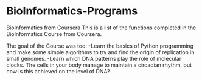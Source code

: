 # BioInformatics-Programs
BioInformatics from Coursera
This is a list of the functions completed in the BioInformatics Course from Coursera. 

The goal of the Course was too:
-Learn the basics of Python programming and make some simple algorithms to try and find the origin of replication in small genomes.
-Learn which DNA patterns play the role of molecular clocks. The cells in your body manage to maintain a circadian rhythm, but how is this achieved on the level of DNA?

